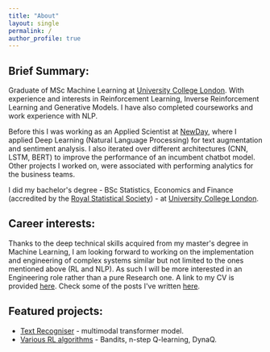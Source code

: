 ```yaml
---
title: "About"
layout: single
permalink: /
author_profile: true
---
```


## Brief Summary:
Graduate of MSc Machine Learning at [University College London](https://www.ucl.ac.uk). With experience and interests in Reinforcement Learning, Inverse Reinforcement Learning and Generative Models. I have also completed courseworks and work experience with NLP.

Before this I was working as an Applied Scientist at [NewDay](https://www.newday.co.uk/), where I applied Deep Learning (Natural Language Processing) for text augmentation and sentiment analysis. I also iterated over different architectures (CNN, LSTM, BERT) to improve the performance of an incumbent chatbot model. Other projects I worked on, were associated with performing analytics for the business teams.

I did my bachelor's degree - BSc Statistics, Economics and Finance (accredited by the [Royal Statistical Society](https://rss.org.uk/)) - at [University College London](https://www.ucl.ac.uk).

## Career interests:
Thanks to the deep technical skills acquired from my master's degree in Machine Learning, I am looking forward to working on the implementation and engineering of complex systems similar but not limited to the ones mentioned above (RL and NLP). As such I will be more interested in an Engineering role rather than a pure Research one. A link to my CV is provided [here](https://drive.google.com/file/d/1OU5txPPKjp98-0dzzSErsIQOAnsMTy7m/view?usp=sharing). Check some of the posts I've written [here](https://mariovas3.github.io/posts_list).

## Featured projects:
* <a href="https://github.com/mariovas3/text-recogniser" alt="link to text-recogniser repo">Text Recogniser</a> - multimodal transformer model.
* <a href="https://github.com/mariovas3/rl-algos" alt="link to rl-algos repo">Various RL algorithms</a> - Bandits, n-step Q-learning, DynaQ.
